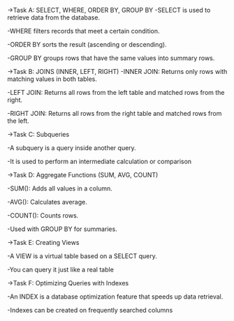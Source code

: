 ->Task A: SELECT, WHERE, ORDER BY, GROUP BY
-SELECT is used to retrieve data from the database.

-WHERE filters records that meet a certain condition.

-ORDER BY sorts the result (ascending or descending).

-GROUP BY groups rows that have the same values into summary rows.

->Task B: JOINS (INNER, LEFT, RIGHT)
-INNER JOIN: Returns only rows with matching values in both tables.

-LEFT JOIN: Returns all rows from the left table and matched rows from the right.

-RIGHT JOIN: Returns all rows from the right table and matched rows from the left.

->Task C: Subqueries

-A subquery is a query inside another query.

-It is used to perform an intermediate calculation or comparison

->Task D: Aggregate Functions (SUM, AVG, COUNT)

-SUM(): Adds all values in a column.

-AVG(): Calculates average.

-COUNT(): Counts rows.

-Used with GROUP BY for summaries.

 ->Task E: Creating Views
 
-A VIEW is a virtual table based on a SELECT query.

-You can query it just like a real table

 ->Task F: Optimizing Queries with Indexes

-An INDEX is a database optimization feature that speeds up data retrieval.

-Indexes can be created on frequently searched columns
